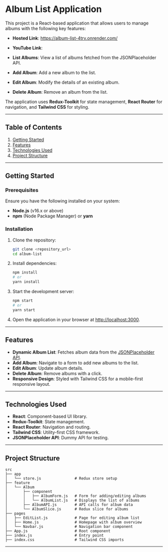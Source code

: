 # Album List Application

This project is a React-based application that allows users to manage albums with the following key features:
- **Hosted Link**: https://album-list-4trv.onrender.com/
- **YouTube Link**: 

- **List Albums**: View a list of albums fetched from the JSONPlaceholder API.
- **Add Album**: Add a new album to the list.
- **Edit Album**: Modify the details of an existing album.
- **Delete Album**: Remove an album from the list.

The application uses **Redux-Toolkit** for state management, **React Router** for navigation, and **Tailwind CSS** for styling.

---

## Table of Contents

1. [Getting Started](#getting-started)
2. [Features](#features)
3. [Technologies Used](#technologies-used)
4. [Project Structure](#project-structure)
---

## Getting Started

### Prerequisites

Ensure you have the following installed on your system:

- **Node.js** (v16.x or above)
- **npm** (Node Package Manager) or **yarn**

### Installation

1. Clone the repository:

   ```bash
   git clone <repository_url>
   cd album-list
   ```

2. Install dependencies:

   ```bash
   npm install
   # or
   yarn install
   ```

3. Start the development server:

   ```bash
   npm start
   # or
   yarn start
   ```

4. Open the application in your browser at [http://localhost:3000](http://localhost:3000).

---

## Features

- **Dynamic Album List**: Fetches album data from the [JSONPlaceholder API](https://jsonplaceholder.typicode.com/albums).
- **Add Album**: Navigate to a form to add new albums to the list.
- **Edit Album**: Update album details.
- **Delete Album**: Remove albums with a click.
- **Responsive Design**: Styled with Tailwind CSS for a mobile-first responsive layout.

---

## Technologies Used

- **React**: Component-based UI library.
- **Redux-Toolkit**: State management.
- **React Router**: Navigation and routing.
- **Tailwind CSS**: Utility-first CSS framework.
- **JSONPlaceholder API**: Dummy API for testing.

---

## Project Structure

```plaintext
src
├── app
│   └── store.js               # Redux store setup
├── feature
│   └── Album
│       ├── component
│       │   ├── AlbumForm.js   # Form for adding/editing albums
│       │   └── AlbumList.js   # Displays the list of albums
│       ├── AlbumAPI.js        # API calls for album data
│       └── AlbumSlice.js      # Redux slice for albums
├── pages
│   ├── EditList.js            # Page for editing album list
│   ├── Home.js                # Homepage with album overview
│   └── Navbar.js              # Navigation bar component
├── App.js                     # Root component
├── index.js                   # Entry point
├── index.css                  # Tailwind CSS imports
```

---
